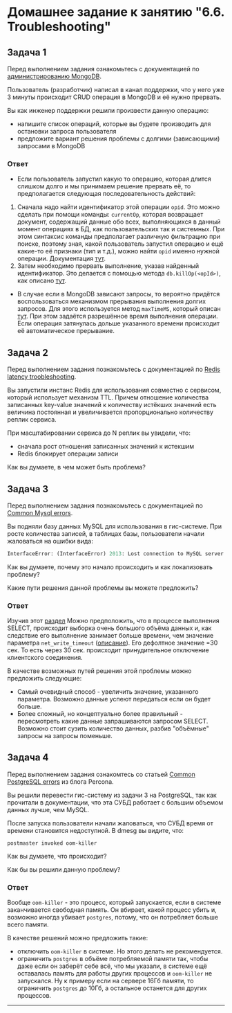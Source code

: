 # Домашнее задание к занятию "6.6. Troubleshooting"

## Задача 1

Перед выполнением задания ознакомьтесь с документацией по [администрированию MongoDB](https://docs.mongodb.com/manual/administration/).

Пользователь (разработчик) написал в канал поддержки, что у него уже 3 минуты происходит CRUD операция в MongoDB и её 
нужно прервать. 

Вы как инженер поддержки решили произвести данную операцию:
- напишите список операций, которые вы будете производить для остановки запроса пользователя
- предложите вариант решения проблемы с долгими (зависающими) запросами в MongoDB

### Ответ

* Если пользователь запустил какую то операцию, которая длится слишком долго и мы принимаем решение прервать её, то предполагается следующая последовательность действий:
1. Сначала надо найти идентификатор этой операции `opid`. 
Это можно сделать при помощи команды: `currentOp`, которая возвращает документ, содержащий данные обо всех, выполняющихся в данный момент операциях в БД, как пользовательских так и системных. При этом синтаксис команды предполагает различную фильтрацию при поиске, поэтому зная, какой пользователь запустил операцию и ещё какие-то её признаки (тип и т.д.), можно найти `opid` именно нужной операции. Документация [тут](https://docs.mongodb.com/v4.4/reference/command/currentOp/).
2. Затем необходимо прервать выполнение, указав найденный идентификатор. 
Это делается с помощью метода `db.killOp(<opId>)`, как описано [тут](https://docs.mongodb.com/manual/tutorial/terminate-running-operations/#killop).

* В случае если в MongoDB зависают запросы, то вероятно придётся воспользоваться механизмом прерывания выполнения долгих запросов.
Для этого используется метод `maxTimeMS`, который описан [тут](https://docs.mongodb.com/manual/tutorial/terminate-running-operations/#maxtimems).
При этом задаётся разрешённое время выполнения операции. Если операция затянулась дольше указанного времени происходит её автоматическое прерывание. 

## Задача 2

Перед выполнением задания познакомьтесь с документацией по [Redis latency troobleshooting](https://redis.io/topics/latency).

Вы запустили инстанс Redis для использования совместно с сервисом, который использует механизм TTL. 
Причем отношение количества записанных key-value значений к количеству истёкших значений есть величина постоянная и
увеличивается пропорционально количеству реплик сервиса. 

При масштабировании сервиса до N реплик вы увидели, что:
- сначала рост отношения записанных значений к истекшим
- Redis блокирует операции записи

Как вы думаете, в чем может быть проблема?
 
## Задача 3

Перед выполнением задания познакомьтесь с документацией по [Common Mysql errors](https://dev.mysql.com/doc/refman/8.0/en/common-errors.html).

Вы подняли базу данных MySQL для использования в гис-системе. При росте количества записей, в таблицах базы,
пользователи начали жаловаться на ошибки вида:
```python
InterfaceError: (InterfaceError) 2013: Lost connection to MySQL server during query u'SELECT..... '
```

Как вы думаете, почему это начало происходить и как локализовать проблему?

Какие пути решения данной проблемы вы можете предложить?

### Ответ
Изучив этот [раздел](https://dev.mysql.com/doc/refman/8.0/en/error-lost-connection.html)
Можно предположить, что в процессе выполнения SELECT, происходит выборка очень большого объёма данных и, как следствие его выполнение занимает больше времени, чем значение параметра `net_write_timeout` ([описание](https://dev.mysql.com/doc/refman/8.0/en/server-system-variables.html#sysvar_net_read_timeout)). Его дефолтное значение =30 сек. То есть через 30 сек. происходит принудительное отключение клиентского соединения.

В качестве возможных путей решения этой проблемы можно предложить следующие:
- Самый очевидный способ - увеличить значение, указанного параметра. Возможно данные успеют передаться если он будет больше. 
- Более сложный, но концептуально более правильный - пересмотреть какие данные запрашиваются запросом SELECT. Возможно стоит сузить количество данных, разбив "объёмные" запросы на запросы поменьше.

## Задача 4

Перед выполнением задания ознакомтесь со статьей [Common PostgreSQL errors](https://www.percona.com/blog/2020/06/05/10-common-postgresql-errors/) из блога Percona.

Вы решили перевести гис-систему из задачи 3 на PostgreSQL, так как прочитали в документации, что эта СУБД работает с 
большим объемом данных лучше, чем MySQL.

После запуска пользователи начали жаловаться, что СУБД время от времени становится недоступной. В dmesg вы видите, что:

`postmaster invoked oom-killer`

Как вы думаете, что происходит?

Как бы вы решили данную проблему?

### Ответ
Вообще `oom-killer` - это процесс, который запускается, если в системе заканчивается свободная память. Он вбирает, какой процесс убить и, возможно иногда убивает `postgres`, потому, что он потребляет больше всего памяти.

В качестве решений можно предложить такие:
- отключить  `oom-killer` в системе. Но этого делать не рекомендуется.
- ограничить `postgres` в объёме потребляемой памяти так, чтобы даже если он заберёт себе всё, что мы указали, в системе  ещё оставалась память для работы других процессов и `oom-killer` не запускался. Ну к примеру если на сервере 16Гб памяти, то ограничить `postgres` до 10Гб, а остальное останется для других процессов.

---
